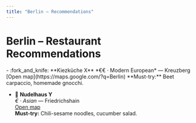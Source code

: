 ```yaml
---
title: "Berlin – Recommendations"
---
```


# Berlin – Restaurant Recommendations

<div class="grid cards" markdown>
- :fork_and_knife: **Kiezküche X**  
  *€€ · Modern European* — Kreuzberg  
  [Open map](https://maps.google.com/?q=Berlin)  
  **Must-try:** Beet carpaccio, homemade gnocchi.

- :ramen: **Nudelhaus Y**  
  *€ · Asian* — Friedrichshain  
  [Open map](https://maps.google.com/?q=Berlin)  
  **Must-try:** Chili-sesame noodles, cucumber salad.
</div>
